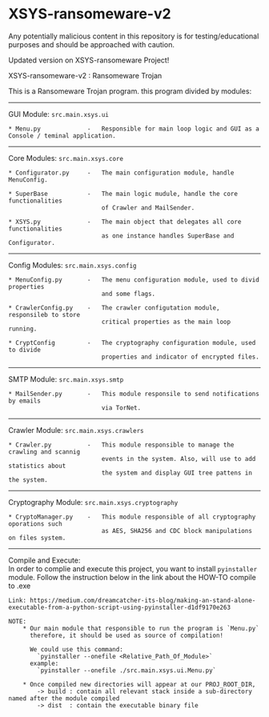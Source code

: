 # XSYS-ransomeware-v2

Any potentially malicious content in this repository is for testing/educational purposes and should be approached with caution.

Updated version on XSYS-ransomeware Project!


XSYS-ransomeware-v2 : Ransomeware Trojan


This is a Ransomeware Trojan program.
this program divided by modules:

---
GUI Module: `src.main.xsys.ui`

    * Menu.py             -   Responsible for main loop logic and GUI as a Console / teminal application.
---
Core Modules: `src.main.xsys.core`

    * Configurator.py     -   The main configuration module, handle MenuConfig.
    
    * SuperBase           -   The main logic mudule, handle the core functionalities
                              of Crawler and MailSender.
    
    * XSYS.py             -   The main object that delegates all core functionalities 
                              as one instance handles SuperBase and Configurator. 
---
Config Modules: `src.main.xsys.config`

    * MenuConfig.py       -   The menu configuration module, used to divid properties 
                              and some flags.
    
    * CrawlerConfig.py    -   The crawler configutation module, responsileb to store 
                              critical properties as the main loop running.
    
    * CryptConfig         -   The cryptography configuration module, used to divide 
                              properties and indicator of encrypted files.
---   
SMTP Module: `src.main.xsys.smtp`

    * MailSender.py       -   This module responsile to send notifications by emails
                              via TorNet.
--- 
Crawler Module: `src.main.xsys.crawlers`

    * Crawler.py          -   This module responsible to manage the crawling and scannig
                              events in the system. Also, will use to add statistics about
                              the system and display GUI tree pattens in the system.
---                            
Cryptography Module: `src.main.xsys.cryptography`

    * CryptoManager.py    -   This module responsible of all cryptography oporations such
                              as AES, SHA256 and CDC block manipulations on files system.                             
---
Compile and Execute:    
    In order to complie and execute this project,
    you want to install `pyinstaller` module.
    Follow the instruction below in the link about the HOW-TO compile to .exe
    
    Link: https://medium.com/dreamcatcher-its-blog/making-an-stand-alone-executable-from-a-python-script-using-pyinstaller-d1df9170e263
    
    NOTE:
        * Our main module that responsible to run the program is `Menu.py`
          therefore, it should be used as source of compilation! 
        
          We could use this command:
            `pyinstaller --onefile <Relative_Path_Of_Module>`
          example:
            `pyinstaller --onefile ./src.main.xsys.ui.Menu.py`
            
        * Once compiled new directories will appear at our PROJ_ROOT_DIR, 
            -> build : contain all relevant stack inside a sub-directory named after the module compiled
            -> dist  : contain the executable binary file  
